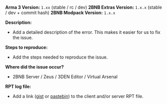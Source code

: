 **Arma 3 Version:** `1.xx` (stable / rc / dev)
**2BNB Extras Version:** `1.x.x` (stable / dev + commit hash)
**2BNB Modpack Version:** `1.x.x`

**Description:**
- Add a detailed description of the error. This makes it easier for us to fix the issue.

**Steps to reproduce:**
- Add the steps needed to reproduce the issue.

**Where did the issue occur?**
- 2BNB Server / Zeus / 3DEN Editor / Virtual Arsenal

**RPT log file:**
- Add a link ([gist](https://gist.github.com) or [pastebin](http://pastebin.com)) to the client and/or server RPT file.
